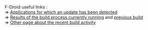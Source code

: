 F-Droid useful links :\
=> [Applications for which an update has been detected](https://monitor.f-droid.org/builds/needsupdate)\
=> [Results of the build process currently running](https://monitor.f-droid.org/builds/running) and [previous build](https://monitor.f-droid.org/builds/build)\
=> [Other page about the recent build activity](https://f-droid.org/wiki/index.php?title=Special:RecentChanges&limit=500&hidebots=0)

<!--
### Hi there 👋
**falzonv/falzonv** is a ✨ _special_ ✨ repository because its `README.md` (this file) appears on your GitHub profile.

Here are some ideas to get you started:

- 🔭 I’m currently working on ...
- 🌱 I’m currently learning ...
- 👯 I’m looking to collaborate on ...
- 🤔 I’m looking for help with ...
- 💬 Ask me about ...
- 📫 How to reach me: ...
- 😄 Pronouns: ...
- ⚡ Fun fact: ...
-->
